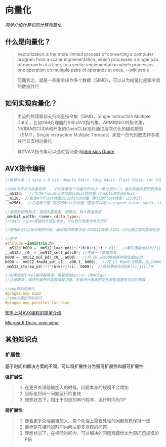 # 向量化

*简单介绍计算机的计算向量化*

## 什么是向量化？

> Vectorization is the more limited process of converting a computer program from a scalar implementation, which processes a single pair of operands at a time, to a vector implementation which processes one operation on multiple pairs of operands at once.																																															--wikipedia
>
> 简而言之，就是一条指令操作多个数据（SIMD），可以认为向量化是指令级的数据并行



## 如何实现向量化？

> 主流的处理器都支持向量指令集（SIMD，Single Instruction Multiple Data），比如X86处理器的SSE/AVX指令集，ARM的NEON指令集，NVIDIA的CUDA和开发的OpenCL标准则通过层次优化的编程模型（SMIT，Single Instruction Multiple Threads）来使一份代码既支持多核并行又支持向量化
>
> 其中AVX指令集可以通过官网查询[Intrinsics Guide](https://software.intel.com/sites/landingpage/IntrinsicsGuide/#expand=6)



## AVX指令编程

```cpp
//换算关系：1 byte = 8 bit；double 64bit，long 64bit，float 32bit，int 32bit，short 16bit，char 8bit

//AVX中常见的向量前带__，中间写着这个向量的的大小（单位是bit），最后写着向量的数据类型
__m512d;   //包含8个double类型的512bit的向量（double类型占64bit）
__m128;  //包含4个float类型的128bit的向量（默认是float类型，占32bit）
__m256i;  //包含数个整-型的256bit的向量（整型可以是(unsigned )char、short、int、long

//常见的函数格式：返回向量类型、函数名、输入数据类型
_mm<bit_width>_<name>_<data_type>;
//<data_type>里面的东西比较多，可以自行查看参考的资料

//使用AVX512指令集的时候，编译选项需要添加-AVX512或者-AVX2（可以通过官网查询找到

//例子
#include <immintrin.h>
__m512d b000 = _mm512_load_pd((*(*(b+k)+j)+i + 8));  //解引用取出b[k][j][i]
__m512d _c0_ = _mm512_set1_pd(c0); //构造一个常量向量
b000 = _mm512_mul_pd(_c0_, a000);  //将_c0_和a000相乘并赋值给b000
b000 = _mm512_fmadd_pd(_c1_, a00_1, b000);  //将_c1_和a00_0相乘，加上b000并赋值给b000
_mm512_storeu_pd((*(*(b+k)+j)+i), b000);  //将结果保存回到b[k][j][i]中

//如果使用Intel编译器编译，需要使用mpiicc（类似于gcc
//注意事项：循环内展开的层数需要注意，在循环计数器的变化那里需要座对应的修改

//omp自动向量化
#pragma omp simd
//omp向量化同时并行
#pragma omp parallel for simd
```

[知乎上对AVX编程的简单介绍](https://zhuanlan.zhihu.com/p/94649418)

[Microsoft Docs: omp simd](https://docs.microsoft.com/zh-cn/cpp/parallel/openmp/openmp-simd?view=msvc-160)



## 其他知识点

### 扩展性

基于时间和解决方案的不同，可以将扩展性分为强可扩展性和弱可扩展性

**强扩展性**

> 1. 在更多处理器被加入的时候，问题本身的规模不会增加
> 2. 目标是将同一问题运行的更快
> 3. 理想状态下，相比于对应的串行程序，运行时间为1/P

**弱扩展性**

> 1. 随着更多处理器被加入，每个处理上需要处理的问题规模保持一致
> 2. 目标是在相同的时间内解决更多规模的问题
> 3. 理想状态下，在相同时间内，可以解决的问题规模增加为原问题规模的P倍